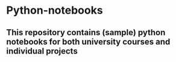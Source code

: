 # Python-notebooks
## This repository contains (sample) python notebooks for both university courses and individual projects
